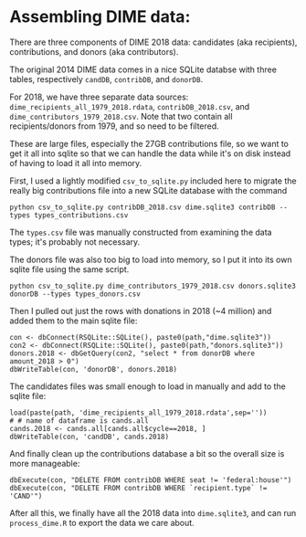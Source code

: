 # Assembling DIME data:

There are three components of DIME 2018 data: candidates (aka recipients),
contributions, and donors (aka contributors).

The original 2014 DIME data comes in a nice SQLite databse with three tables,
respectively `candDB`, `contribDB`, and `donorDB`.

For 2018, we have three separate data sources:
`dime_recipients_all_1979_2018.rdata`, `contribDB_2018.csv`, and
`dime_contributors_1979_2018.csv`.
Note that two contain all recipients/donors from 1979, and so need to be filtered.

These are large files, especially the 27GB contributions file, so we want to
get it all into sqlite so that we can handle the data while it's on disk instead
of having to load it all into memory.

First, I used a lightly modified `csv_to_sqlite.py` included here to migrate
the really big contributions file into a new SQLite database with the command

`python csv_to_sqlite.py contribDB_2018.csv dime.sqlite3 contribDB --types types_contributions.csv`

The `types.csv` file was manually constructed from examining the data types; it's
probably not necessary.

The donors file was also too big to load into memory, so I put it into its own sqlite
file using the same script.

`python csv_to_sqlite.py dime_contributors_1979_2018.csv donors.sqlite3 donorDB --types types_donors.csv`

Then I pulled out just the rows with donations in 2018 (~4 million) and added them
to the main sqlite file:

```
con <- dbConnect(RSQLite::SQLite(), paste0(path,"dime.sqlite3"))
con2 <- dbConnect(RSQLite::SQLite(), paste0(path,"donors.sqlite3"))
donors.2018 <- dbGetQuery(con2, "select * from donorDB where amount_2018 > 0")
dbWriteTable(con, 'donorDB', donors.2018)

```

The candidates files was small enough to load in manually and add to the sqlite file:

```
load(paste(path, 'dime_recipients_all_1979_2018.rdata',sep=''))
# # name of dataframe is cands.all
cands.2018 <- cands.all[cands.all$cycle==2018, ]
dbWriteTable(con, 'candDB', cands.2018)
```

And finally clean up the contributions database a bit so the overall size is more
manageable:

```
dbExecute(con, "DELETE FROM contribDB WHERE seat != 'federal:house'")
dbExecute(con, "DELETE FROM contribDB WHERE `recipient.type` != 'CAND'")
```

After all this, we finally have all the 2018 data into `dime.sqlite3`, and can run
`process_dime.R` to export the data we care about.
